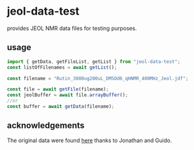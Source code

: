 # jeol-data-test

provides JEOL NMR data files for testing purposes.

## usage

```js
import { getData, getFileList, getList } from "jeol-data-test";
const listOfFilenames = await getList();

const filename = "Rutin_3080ug200uL_DMSOd6_qHNMR_400MHz_Jeol.jdf";

const file = await getFile(filename);
const jeolBuffer = await file.arrayBuffer();
//or
const buffer = await getData(filename);

```
## acknowledgements
The original data were found [here](https://dataverse.harvard.edu/dataset.xhtml?persistentId=doi:10.7910/DVN/ZAZDNM) thanks to Jonathan and Guido.
